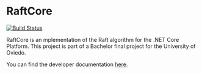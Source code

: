 # RaftCore

[![Build Status](https://travis-ci.org/guille/RaftCore.svg?branch=master)](https://travis-ci.org/guille/RaftCore)

RaftCore is an mplementation of the Raft algorithm for the .NET Core Platform. This project is part of a Bachelor final project for the University of Oviedo.

You can find the developer documentation [here](/api).


